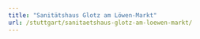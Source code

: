 ```yaml
---
title: "Sanitätshaus Glotz am Löwen-Markt"
url: /stuttgart/sanitaetshaus-glotz-am-loewen-markt/
---
```

